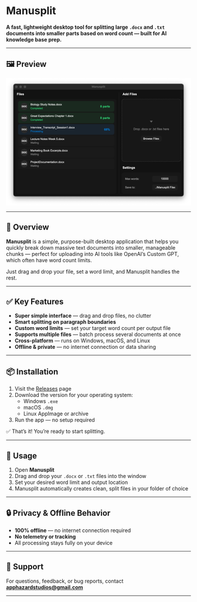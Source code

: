 # Manusplit

**A fast, lightweight desktop tool for splitting large `.docx` and `.txt` documents into smaller parts based on word count — built for AI knowledge base prep.**

---

## 🖼️ Preview

<p align="center">
  <a href="https://github.com/AppHazard-Studios/Manusplit/blob/main/Manusplit_Preview.png?raw=true" target="_blank">
    <img src="https://github.com/AppHazard-Studios/Manusplit/blob/main/Manusplit_Preview.png?raw=true" width="600" alt="Manusplit Preview"/>
  </a>
</p>

---

## 🎯 Overview

**Manusplit** is a simple, purpose-built desktop application that helps you quickly break down massive text documents into smaller, manageable chunks — perfect for uploading into AI tools like OpenAI’s Custom GPT, which often have word count limits.

Just drag and drop your file, set a word limit, and Manusplit handles the rest.

---

## ✅ Key Features

- **Super simple interface** — drag and drop files, no clutter
- **Smart splitting on paragraph boundaries**
- **Custom word limits** — set your target word count per output file
- **Supports multiple files** — batch process several documents at once
- **Cross-platform** — runs on Windows, macOS, and Linux
- **Offline & private** — no internet connection or data sharing

---

## 📦 Installation

1. Visit the [Releases](https://github.com/yourname/manusplit/releases) page  
2. Download the version for your operating system:  
   - Windows `.exe`  
   - macOS `.dmg`  
   - Linux AppImage or archive  
3. Run the app — no setup required

✅ That’s it! You’re ready to start splitting.

---

## 🚀 Usage

1. Open **Manusplit**
2. Drag and drop your `.docx` or `.txt` files into the window
3. Set your desired word limit and output location
4. Manusplit automatically creates clean, split files in your folder of choice

---

## 🔒 Privacy & Offline Behavior

- **100% offline** — no internet connection required  
- **No telemetry or tracking**  
- All processing stays fully on your device

---

## 📩 Support

For questions, feedback, or bug reports, contact **apphazardstudios@gmail.com**

---

<!--  
Tags: Manusplit, document splitter, docx splitter, txt splitter, AI prep, Custom GPT, word count, desktop tool, cross-platform, offline tool  
-->